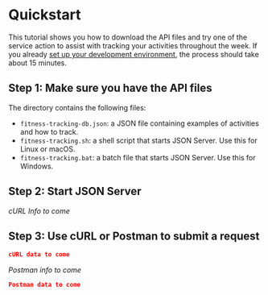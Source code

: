 # Quickstart

This tutorial shows you how to download the API files and try one of the service action to assist with tracking your activities throughout the week. If you already [set up your development environment](set-up-dev-env.md), the process should take about 15 minutes.

## Step 1: Make sure you have the API files

The directory contains the following files:

*  `fitness-tracking-db.json`: a JSON file containing examples of activities and how to track.
*  `fitness-tracking.sh`: a shell script that starts JSON Server. Use this for Linux or macOS.
*  `fitness-tracking.bat`: a batch file that starts JSON Server. Use this for Windows.

## Step 2: Start JSON Server

*cURL Info to come*

## Step 3: Use cURL or Postman to submit a request

```json
cURL data to come
```

*Postman info to come*

```json
Postman data to come
```
